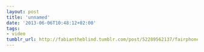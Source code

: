 ```yaml
---
layout: post
title: 'unnamed'
date: '2013-06-06T10:48:12+02:00'
tags:
- video
tumblr_url: http://fabiantheblind.tumblr.com/post/52289562137/fairphone-saz-you-can-change-the-way-products
---
```

